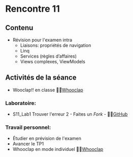# Rencontre 11

## Contenu
- Révision pour l'examen intra
    - Liaisons: propriétés de navigation
    - Linq
    - Services (règles d’affaires) 
    - Views complexes, ViewModels 


## Activités de la séance
  - Wooclap!! en classe 🔗‍💥[Whooclap](https://app.wooclap.com/events/TMUIJA)


 ### Laboratoire: 
- S11_Lab1 Trouver l'erreur 2 - Faites un *Fork* - 🔗‍💥[GitHub](BRISE)



### Travail personnel: 
- Étudier en prévision de l'examen
- Avancer le TP1
- Whooclap en mode individuel 🔗‍💥[Whooclap](https://app.wooclap.com/events/RAPGDR)